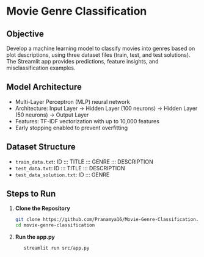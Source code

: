 # Movie Genre Classification

## Objective
Develop a machine learning model to classify movies into genres based on plot descriptions, using three dataset files (train, test, and test solutions). The Streamlit app provides predictions, feature insights, and misclassification examples.

## Model Architecture
- Multi-Layer Perceptron (MLP) neural network
- Architecture: Input Layer → Hidden Layer (100 neurons) → Hidden Layer (50 neurons) → Output Layer
- Features: TF-IDF vectorization with up to 10,000 features
- Early stopping enabled to prevent overfitting

## Dataset Structure
- `train_data.txt`: ID ::: TITLE ::: GENRE ::: DESCRIPTION
- `test_data.txt`: ID ::: TITLE ::: DESCRIPTION
- `test_data_solution.txt`: ID ::: GENRE

## Steps to Run
1. **Clone the Repository**
   ```bash
   git clone https://github.com/Pranamya16/Movie-Genre-Classification.git
   cd movie-genre-classification
2. **Run the app.py**
   ```bash
      streamlit run src/app.py
   
